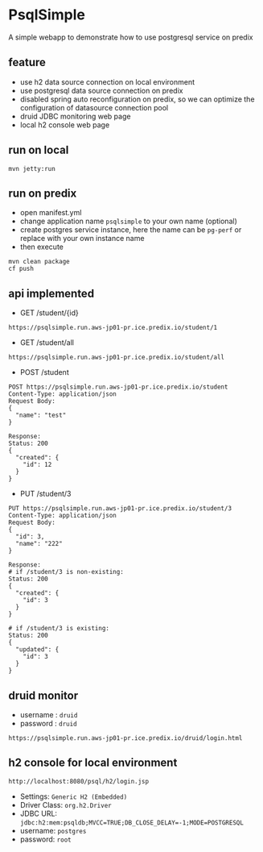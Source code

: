 # PsqlSimple
A simple webapp to demonstrate how to use postgresql service on predix

## feature
- use h2 data source connection on local environment
- use postgresql data source connection on predix
- disabled spring auto reconfiguration on predix, so we can optimize the configuration of datasource connection pool
- druid JDBC monitoring web page
- local h2 console web page

## run on local

```
mvn jetty:run
```

## run on predix
- open manifest.yml 
- change application name `psqlsimple` to your own name (optional)
- create postgres service instance, here the name can be `pg-perf` or replace with your own instance name
- then execute

```
mvn clean package
cf push
```

## api implemented
- GET /student/{id}

```
https://psqlsimple.run.aws-jp01-pr.ice.predix.io/student/1
```

- GET /student/all

```
https://psqlsimple.run.aws-jp01-pr.ice.predix.io/student/all
```

- POST /student

```
POST https://psqlsimple.run.aws-jp01-pr.ice.predix.io/student
Content-Type: application/json
Request Body:
{
  "name": "test"
}

Response:
Status: 200
{
  "created": {
    "id": 12
  }
}
```

- PUT /student/3

```
PUT https://psqlsimple.run.aws-jp01-pr.ice.predix.io/student/3
Content-Type: application/json
Request Body:
{
  "id": 3,
  "name": "222"
}

Response: 
# if /student/3 is non-existing:
Status: 200
{
  "created": {
    "id": 3
  }
}

# if /student/3 is existing:
Status: 200
{
  "updated": {
    "id": 3
  }
}
```

## druid monitor
- username : `druid`
- password : `druid`

```
https://psqlsimple.run.aws-jp01-pr.ice.predix.io/druid/login.html
```

## h2 console for local environment
```
http://localhost:8080/psql/h2/login.jsp
```
- Settings: `Generic H2 (Embedded)`
- Driver Class: `org.h2.Driver`
- JDBC URL: `jdbc:h2:mem:psqldb;MVCC=TRUE;DB_CLOSE_DELAY=-1;MODE=POSTGRESQL`
- username: `postgres`
- password: `root`

